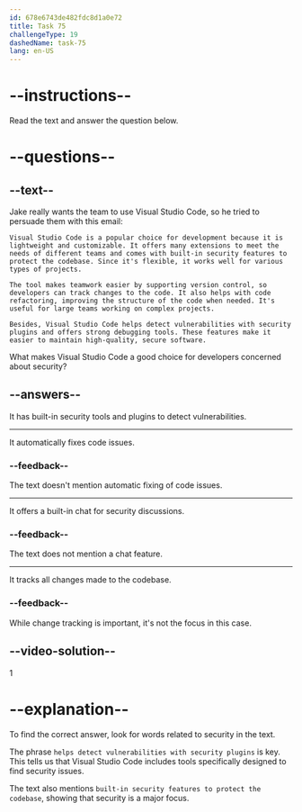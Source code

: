 ```yaml
---
id: 678e6743de482fdc8d1a0e72
title: Task 75
challengeType: 19
dashedName: task-75
lang: en-US
---
```


<!-- READING -->

# --instructions--

Read the text and answer the question below.

# --questions--

## --text--

Jake really wants the team to use Visual Studio Code, so he tried to persuade them with this email:

`Visual Studio Code is a popular choice for development because it is lightweight and customizable. It offers many extensions to meet the needs of different teams and comes with built-in security features to protect the codebase. Since it's flexible, it works well for various types of projects.`

`The tool makes teamwork easier by supporting version control, so developers can track changes to the code. It also helps with code refactoring, improving the structure of the code when needed. It's useful for large teams working on complex projects.`

`Besides, Visual Studio Code helps detect vulnerabilities with security plugins and offers strong debugging tools. These features make it easier to maintain high-quality, secure software.`

What makes Visual Studio Code a good choice for developers concerned about security?

## --answers--

It has built-in security tools and plugins to detect vulnerabilities.

---

It automatically fixes code issues.

### --feedback--

The text doesn't mention automatic fixing of code issues.

---

It offers a built-in chat for security discussions.

### --feedback--

The text does not mention a chat feature.

---

It tracks all changes made to the codebase.

### --feedback--

While change tracking is important, it's not the focus in this case.

## --video-solution--

1

# --explanation--

To find the correct answer, look for words related to security in the text.  

The phrase `helps detect vulnerabilities with security plugins` is key. This tells us that Visual Studio Code includes tools specifically designed to find security issues. 

The text also mentions `built-in security features to protect the codebase`, showing that security is a major focus.  
